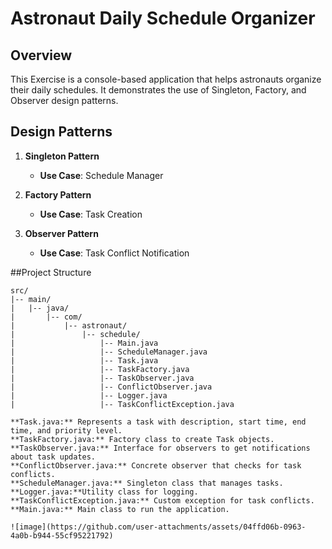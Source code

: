 # Astronaut Daily Schedule Organizer

## Overview

This Exercise is a console-based application that helps astronauts organize their daily schedules. It demonstrates the use of Singleton, Factory, and Observer design patterns.

## Design Patterns

1. **Singleton Pattern**
   - **Use Case**: Schedule Manager

2. **Factory Pattern**
   - **Use Case**: Task Creation

3. **Observer Pattern**
   - **Use Case**: Task Conflict Notification

##Project Structure

```plaintext
src/
|-- main/
|   |-- java/
|       |-- com/
|           |-- astronaut/
|               |-- schedule/
|                   |-- Main.java
|                   |-- ScheduleManager.java
|                   |-- Task.java
|                   |-- TaskFactory.java
|                   |-- TaskObserver.java
|                   |-- ConflictObserver.java
|                   |-- Logger.java
|                   |-- TaskConflictException.java

**Task.java:** Represents a task with description, start time, end time, and priority level.
**TaskFactory.java:** Factory class to create Task objects.
**TaskObserver.java:** Interface for observers to get notifications about task updates.
**ConflictObserver.java:** Concrete observer that checks for task conflicts.
**ScheduleManager.java:** Singleton class that manages tasks.
**Logger.java:**Utility class for logging.
**TaskConflictException.java:** Custom exception for task conflicts.
**Main.java:** Main class to run the application.

![image](https://github.com/user-attachments/assets/04ffd06b-0963-4a0b-b944-55cf95221792)

